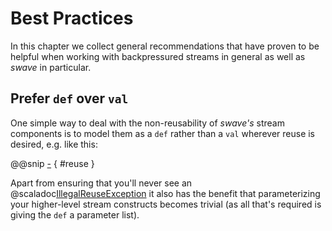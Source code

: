 Best Practices
==============

In this chapter we collect general recommendations that have proven to be helpful when working with backpressured
streams in general as well as *swave* in particular.


Prefer `def` over `val`
----------------------- 

One simple way to deal with the non-reusability of *swave's* stream components is to model them as a `def` rather than
a `val` wherever reuse is desired, e.g. like this:

@@snip [-]($test/BasicSpec.scala) { #reuse }

Apart from ensuring that you'll never see an @scaladoc[IllegalReuseException] it also has the benefit that
parameterizing your higher-level stream constructs becomes trivial (as all that's required is giving the `def` a
parameter list).


  [IllegalReuseException]: swave.core.IllegalReuseException